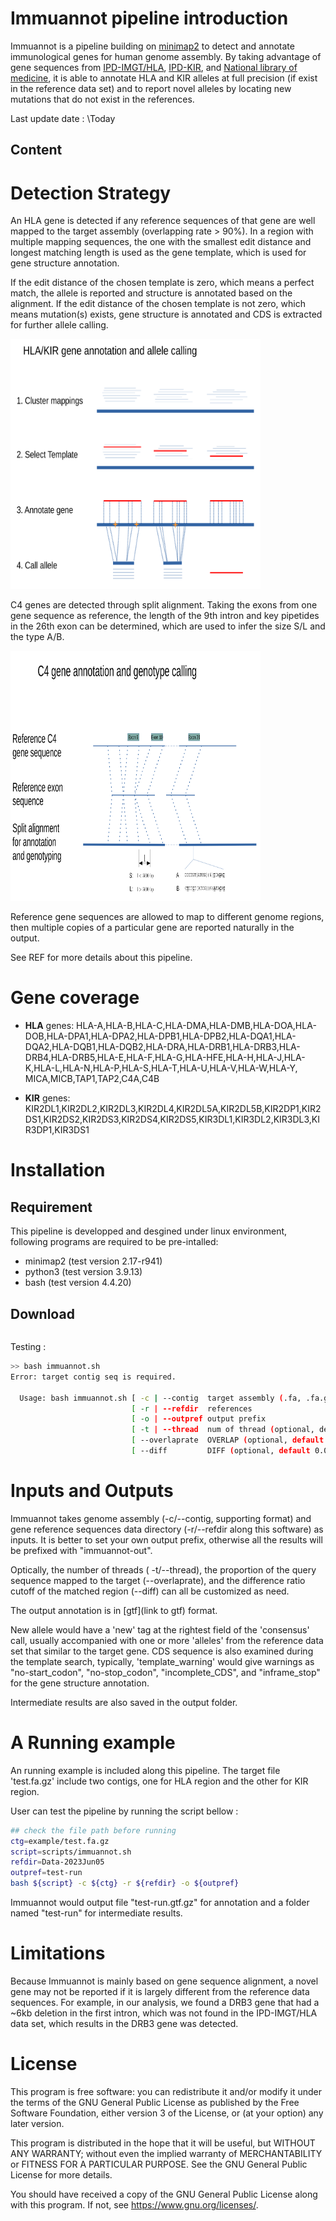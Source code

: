 # Immuannot pipeline introduction

Immuannot is a pipeline building on [minimap2](https://github.com/lh3/minimap2) 
to detect and annotate immunological genes for human genome assembly. 
By taking advantage of gene sequences from 
[IPD-IMGT/HLA](https://www.ebi.ac.uk/ipd/imgt/hla/),
[IPD-KIR](https://www.ebi.ac.uk/ipd/kir/), and
[National library of medicine](https://www.ncbi.nlm.nih.gov/gene/720),
it is able to annotate HLA and KIR alleles at full precision (if exist in the
reference data set) and to report novel alleles by locating new mutations that do not
exist in the references.

Last update date : \Today

Content
--------

# Detection Strategy

An HLA gene is detected if any reference sequences of that gene are well mapped to the
target assembly (overlapping rate > 90%). In a region with multiple mapping
sequences, the one with the smallest edit distance and longest matching length 
is used as the gene template, which is used for gene structure annotation.

If the edit distance of the chosen template is zero, which means a perfect
match, the allele is reported and structure is annotated based on the alignment.
If the edit distance of the chosen template is not zero, which means mutation(s) exists, 
gene structure is annotated and CDS is extracted for further allele calling.

<img src=figs/hla-kir.pipeline.png width="400" height="400" />

C4 genes are detected through split alignment. Taking the exons from
one gene sequence as reference, the length of the 9th intron and key pipetides
in the 26th exon can be determined, which are used to infer the size S/L and
the type A/B.

<img src=figs/c4.pipeline.png width="400" height="400" />

Reference gene sequences are allowed to map to different genome regions, then
multiple copies of a particular gene are reported naturally in the output.

See REF for more details about this pipeline.

# Gene coverage

* __HLA__ genes: HLA-A,HLA-B,HLA-C,HLA-DMA,HLA-DMB,HLA-DOA,HLA-DOB,HLA-DPA1,HLA-DPA2,HLA-DPB1,HLA-DPB2,HLA-DQA1,HLA-DQA2,HLA-DQB1,HLA-DQB2,HLA-DRA,HLA-DRB1,HLA-DRB3,HLA-DRB4,HLA-DRB5,HLA-E,HLA-F,HLA-G,HLA-HFE,HLA-H,HLA-J,HLA-K,HLA-L,HLA-N,HLA-P,HLA-S,HLA-T,HLA-U,HLA-V,HLA-W,HLA-Y, MICA,MICB,TAP1,TAP2,C4A,C4B

* __KIR__ genes: KIR2DL1,KIR2DL2,KIR2DL3,KIR2DL4,KIR2DL5A,KIR2DL5B,KIR2DP1,KIR2DS1,KIR2DS2,KIR2DS3,KIR2DS4,KIR2DS5,KIR3DL1,KIR3DL2,KIR3DL3,KIR3DP1,KIR3DS1

# Installation

## Requirement

This pipeline is developped and desgined under linux environment, following
programs are required to be pre-intalled:

* minimap2 (test version 2.17-r941)
* python3 (test version 3.9.13)
* bash (test version 4.4.20)

## Download

```bash


```

Testing :

```bash
>> bash immuannot.sh
Error: target contig seq is required.

  Usage: bash immuannot.sh [ -c | --contig  target assembly (.fa, .fa.gz)       ]
                           [ -r | --refdir  references                          ]
                           [ -o | --outpref output prefix                       ]
                           [ -t | --thread  num of thread (optional, default 3) ]
                           [ --overlaprate  OVERLAP (optional, default 0.9)     ]
                           [ --diff         DIFF (optional, default 0.03)       ]
```



# Inputs and Outputs

Immuannot takes genome assembly (-c/--contig, supporting format) and gene reference
sequences data directory (-r/--refdir along this software) as inputs. 
It is better to set your own output prefix, otherwise all the results will be
prefixed with "immuannot-out".

Optically, the number of threads ( -t/--thread), 
the proportion of the query sequence mapped to the target (--overlaprate),
and the difference ratio cutoff of the matched region (--diff) 
can all be customized as need.

The output annotation is in [gtf](link to gtf) format.

New allele would have a 'new' tag at the rightest field of the 'consensus' call, 
usually accompanied with one or more 'alleles' from the reference data set 
that similar to the target gene. 
CDS sequence is also examined during the template search, typically, 
'template\_warning' would give warnings as "no-start\_codon", "no-stop\_codon", 
"incomplete\_CDS", and "inframe\_stop" for the gene structure annotation.

Intermediate results are also saved in the output folder.

# A Running example

An running example is included along this pipeline. 
The target file 'test.fa.gz' include two contigs, one for HLA region 
and the other for KIR region.

User can test the pipeline by running the script bellow :

```bash
## check the file path before running
ctg=example/test.fa.gz
script=scripts/immuannot.sh
refdir=Data-2023Jun05
outpref=test-run
bash ${script} -c ${ctg} -r ${refdir} -o ${outpref}
```

Immuannot would output file "test-run.gtf.gz" for annotation and a folder named
"test-run" for intermediate results.

# Limitations

Because Immuannot is mainly based on gene sequence alignment, a novel gene may not be reported if it is largely different from the reference data sequences.
For example, in our analysis, we
found a DRB3 gene that had a ~6kb deletion in the first intron, which was not
found in the IPD-IMGT/HLA data set, which results in the DRB3 gene was detected.

# License

This program is free software: you can redistribute it and/or modify it under the terms of the GNU General Public License as published by the Free Software Foundation, either version 3 of the License, or (at your option) any later version.

This program is distributed in the hope that it will be useful, but WITHOUT ANY WARRANTY; without even the implied warranty of MERCHANTABILITY or FITNESS FOR A PARTICULAR PURPOSE. See the GNU General Public License for more details.

You should have received a copy of the GNU General Public License along with this program. If not, see https://www.gnu.org/licenses/.
